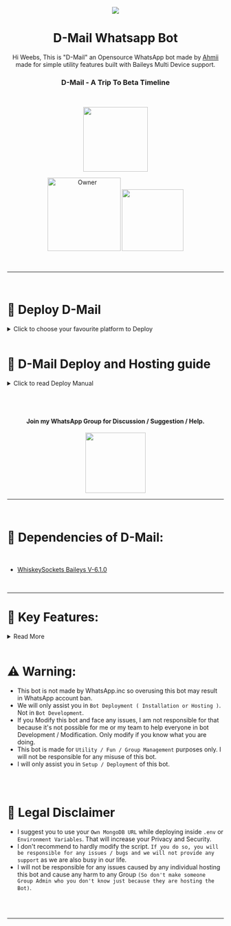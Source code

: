 <p align="center">
<a href="https://github.com/Ahmii-kun/D-Mail-Whatsapp-Bot">
    <img src="https://steamuserimages-a.akamaihd.net/ugc/779626263699592299/32246B3AAC7ADF34998E7F93F8374E7560485305/?imw=637&imh=358&ima=fit&impolicy=Letterbox&imcolor=%23000000&letterbox=true">
  </a>

<h1 align="center"> D-Mail Whatsapp Bot
</h1>

<p align="center"> 
Hi Weebs, This is "D-Mail" an Opensource WhatsApp bot made by <a href="https://github.com/Ahmii-kun">Ahmii</a> made for simple utility features built with Baileys Multi Device support.

<h3 align="center"> D-Mail - A Trip To Beta Timeline
</h4>

<br>

<p align="center">
  <a href="https://github.com/Ahmii-kun/D-Mail-Whatsapp-Bot/fork">
    
    
  <a href="https://github.com/Ahmii-kun/D-Mail-Whatsapp-Bot/stargazers">
  </a>
<p align="center">
<a href="https://github.com/Ahmii-kun/D-Mail-Whatsapp-Bot"><img src="https://hits.seeyoufarm.com/api/count/incr/badge.svg?url=https%3A%2F%2Fgithub.com%2FAhmii-kun%2FD-Mail-Whatsapp-Bot&count_bg=%2379C83D&title_bg=%23555555&icon=&icon_color=%23E7E7E7&title=Visits&edge_flat=false)](https://hits.seeyoufarm.com" width="150px" /></a>
</p>


  
<p align="center">
<a href="https://github.com/Ahmii-kun"><img title="Owner" src="https://img.shields.io/badge/Owner-Ahmii%20Kun-white.svg?style=for-the-badge&logo=github" width="170px"></a

<p align="center">
<a href="https://github.com/Ahmii-kun"><img title="" src="https://img.shields.io/badge/Maintained-YES-green.svg?style=for-the-badge" width="143px"></a>
</p>
<br>

---
 <br>
 
 # 🧩 Deploy D-Mail
     
<details close>
<summary>Click to choose your favourite platform to Deploy</summary>
 
<br><br>   
    
<h4 align="center"> Deploy on Repl.it
</h4>

<p align="center" >
    <a href="https://replit.com/@Ahmii-kun/D-Mail-Whatsapp-Bot">
    <img src="https://i.ibb.co/zrB5kMh/deploy-on-repl.jpg" width="170px" alt="Deploy on Repl.it" >
    </a>
    <br>     
</p>
<h4 align="center"> Deploy on CodeSpaces</h4>

<p align="center">
    <a href="https://codespaces.new/Ahmii-kun/D-Mail-Whatsapp-Bot">
        <img src="https://aaronblondeau.com/assets/images/codespaces.jpg" width="170px" alt="Deploy on codespace">
    </a>
    <br>
</p>



</details>

<br>


    
    
# 📑 D-Mail Deploy and Hosting guide

<details close>
<summary>Click to read Deploy Manual</summary>    
    
## 🔶 Repl.it Deploy:
      
- [Fork Main Repo](https://github.com/Ahmii-kun/D-Mail-Whatsapp-Bot/fork)
- Create a MongoDB URL.
- Click on `Deploy to Repl.it` button.
- After cloning is done in Repl.it go to `Secrets` in your Repl.it project and put these values (Mandatory).
  
<br>
      
KEY | VALUE
-- | --
OWNER | Owner/BotNumber
MONGODB | Your MongoDB URL
SESSION_ID | Any random value (`EX: gwfdrte5678`) and `keep it copied`.
PREFIX | Any single special character except `@` (`Ex: . or / or * or , etc.`)
TENOR_API_KEY | Your tenor API key if you have. Or use this public one: `AIzaSyCyouca1_KKy4W_MG1xsPzuku5oa8W358c`
ADMINGC= | Admin gc link where you will receive logs. (Get gc id by using command [prefix]id)
STICKERPACK | Sticker pack name
STICKERAUTHOR | sticker author Name
PERMENANTAFK | set true for permenanet afk and false for temporary afk
  
<br>
      
- Next click on `Green Play button` in Repl.it to start bot installation.
- After it's deployed an webpage should appear just put your Previously copied `Session ID` and click on `Authenticate`.
- Scan the QR from WhatsApp ---> Linked devices ---> Link a device.
- After connecting come back to Repl.it and copy that Website (Webview) link from Repl.it.
      
<br><br>    
</details> 
    
<br>
<br><br>  
    
    

<h4 align="center"> Join my WhatsApp Group for Discussion / Suggestion / Help.
</h4>

<p align="center" >
<a href="https://chat.whatsapp.com/HJ4NeCyCvBt3PilZDxM1Gg"><img src="https://img.shields.io/badge/Join Group-25D366?style=for-the-badge&logo=whatsapp&logoColor=white" width="140px">
</a>
</p>
    
---
<br>
    
      
# 💫 Dependencies of D-Mail:

<br>

- [WhiskeySockets Baileys V-6.1.0](https://github.com/WhiskeySockets/Baileys)
<br>

---
# 🎀 Key Features:


<details close>
<summary>Read More</summary>
      
<br>

- Read [PublicKeys.md](https://github.com/Ahmii-kun/D-Mail-Whatsapp-Bot/blob/main/PublicKeys.md) to use our `provided public keys` if you are lazy to create your own. We have already provided everying you need to run the bot.
- Fully powered by MongoDb).
- Bot on/off.
- Single prefix ( "-" ).
- Status download feature.
- Auto status view.
- Anti delete/ anti viewonce. 
- AntiLink and other stuff, lol check helpList I'm too lazy for this.
- User Banning.
- Highest Security compared to most other public bots.

</details>    
    
<br>

# ⚠️ Warning:
    
- This bot is not made by WhatsApp.inc so overusing this bot may result in WhatsApp account ban.
- We will only assist you in `Bot Deployment ( Installation or Hosting )`. Not in `Bot Development`.
- If you Modify this bot and face any issues, I am not responsible for that because it's not possible for me or my team to help everyone in bot Development / Modification. Only modify if you know what you are doing.
- This bot is made for `Utility / Fun / Group Management` purposes only. I will not be responsible for any misuse of this bot.
- I will only assist you in `Setup / Deployment` of this bot.

<br><br>

# 📛 Legal Disclaimer

- I suggest you to use your `Own MongoDB URL` while deploying inside `.env` or `Environment Variables`. That will increase your Privacy and Security.
- I don't recommend to hardly modify the script. `If you do so, you will be responsible for any issues / bugs and we will not provide any support` as we are also busy in our life.
- I will not be responsible for any issues caused by any individual hosting this bot and cause any harm to any Group `(So don't make someone Group Admin who you don't know just because they are hosting the Bot)`.

<br><br>

---
<br>
